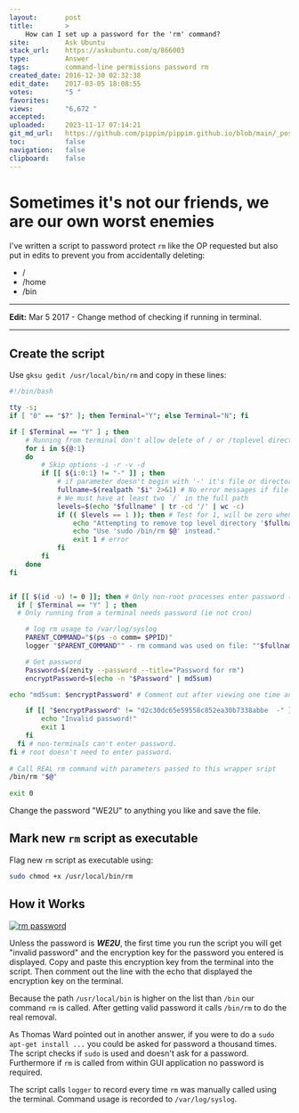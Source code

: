 ```yaml
---
layout:       post
title:        >
    How can I set up a password for the 'rm' command?
site:         Ask Ubuntu
stack_url:    https://askubuntu.com/q/866003
type:         Answer
tags:         command-line permissions password rm
created_date: 2016-12-30 02:32:38
edit_date:    2017-03-05 18:08:55
votes:        "5 "
favorites:    
views:        "6,672 "
accepted:     
uploaded:     2023-11-17 07:14:21
git_md_url:   https://github.com/pippim/pippim.github.io/blob/main/_posts/2016/2016-12-30-How-can-I-set-up-a-password-for-the-_rm_-command_.md
toc:          false
navigation:   false
clipboard:    false
---
```


# Sometimes it's not our friends, we are our own worst enemies

I've written a script to password protect `rm` like the OP requested but also put in edits to prevent you from accidentally deleting:

 - /
 - /home
 - /bin


----------

**Edit:** Mar 5 2017 - Change method of checking if running in terminal.


----------


## Create the script

Use `gksu gedit /usr/local/bin/rm` and copy in these lines:



``` bash
#!/bin/bash

tty -s;
if [ "0" == "$?" ]; then Terminal="Y"; else Terminal="N"; fi

if [ $Terminal == "Y" ] ; then
    # Running from terminal don't allow delete of / or /toplevel directory even if sudo
    for i in ${@:1}
    do
        # Skip options -i -r -v -d 
        if [[ ${i:0:1} != "-" ]] ; then
            # if parameter doesn't begin with '-' it's file or directory, so get real path.
            fullname=$(realpath "$i" 2>&1) # No error messages if file doens't exist
            # We must have at least two `/` in the full path
            levels=$(echo "$fullname" | tr -cd '/' | wc -c)
            if (( $levels == 1 )); then # Test for 1, will be zero when file doesn't exist.
                echo "Attempting to remove top level directory '$fullname'"
                echo "Use 'sudo /bin/rm $@' instead."
                exit 1 # error
            fi
        fi
    done
fi


if [[ $(id -u) != 0 ]]; then # Only non-root processes enter password (ie "sudo rm ..." is ok)
  if [ $Terminal == "Y" ] ; then
  # Only running from a terminal needs password (ie not cron)

    # log rm usage to /var/log/syslog
    PARENT_COMMAND="$(ps -o comm= $PPID)"   
    logger "$PARENT_COMMAND"" - rm command was used on file: ""$fullname"

    # Get password
    Password=$(zenity --password --title="Password for rm")
    encryptPassword=$(echo -n "$Password" | md5sum)

echo "md5sum: $encryptPassword" # Comment out after viewing one time and updating line below.

    if [[ "$encryptPassword" != "d2c30dc65e59558c852ea30b7338abbe  -" ]]; then
        echo "Invalid password!"
        exit 1
    fi
  fi # non-terminals can't enter password.
fi # root doesn't need to enter password.
    
# Call REAL rm command with parameters passed to this wrapper sript
/bin/rm "$@"
    
exit 0
```

Change the password "WE2U" to anything you like and save the file.

## Mark new `rm` script as executable

Flag new `rm` script as executable using:

``` bash
sudo chmod +x /usr/local/bin/rm
```

## How it Works

[![rm password][1]][1]

Unless the password is ***WE2U***, the first time you run the script you will get "invalid password" and the encryption key for the password you entered is displayed. Copy and paste this encryption key from the terminal into the script. Then comment out the line with the echo that displayed the encryption key on the terminal.

Because the path `/usr/local/bin` is higher on the list than `/bin` our command `rm` is called. After getting valid password it calls `/bin/rm` to do the real removal.

As Thomas Ward pointed out in another answer, if you were to do a `sudo apt-get install ...` you could be asked for password a thousand times. The script checks if `sudo` is used and doesn't ask for a password. Furthermore if `rm` is called from within GUI application no password is required.

The script calls `logger` to record every time `rm` was manually called using the terminal. Command usage is recorded to `/var/log/syslog`.

  [1]: https://i.stack.imgur.com/HvKlZ.png
